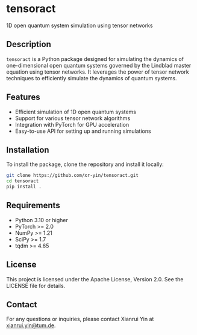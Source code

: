 # tensoract

1D open quantum system simulation using tensor networks

## Description

`tensoract` is a Python package designed for simulating the dynamics of one-dimensional open quantum systems governed by the Lindblad master equation using tensor networks. It leverages the power of tensor network techniques to efficiently simulate the dynamics of quantum systems.

## Features

- Efficient simulation of 1D open quantum systems
- Support for various tensor network algorithms
- Integration with PyTorch for GPU acceleration
- Easy-to-use API for setting up and running simulations

## Installation

To install the package, clone the repository and install it locally:

```sh
git clone https://github.com/xr-yin/tensoract.git
cd tensoract
pip install .
```

## Requirements

* Python 3.10 or higher
* PyTorch >= 2.0
* NumPy >= 1.21
* SciPy >= 1.7
* tqdm >= 4.65

## License

This project is licensed under the Apache License, Version 2.0. See the LICENSE file for details.

## Contact

For any questions or inquiries, please contact Xianrui Yin at xianrui.yin@tum.de.